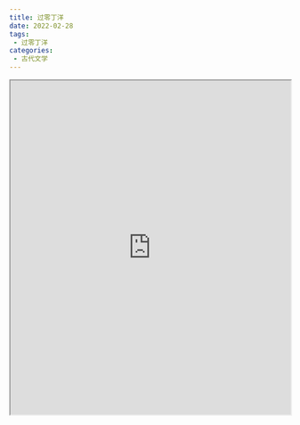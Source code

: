 ```yaml
---
title: 过零丁洋
date: 2022-02-28
tags:
 - 过零丁洋
categories:
 - 古代文学
---
```




<iframe src="https://study-doc.yourtools.icu/pdf/web/viewer.html?file=https://vkceyugu.cdn.bspapp.com/VKCEYUGU-e9075d72-0451-48df-afe1-d46932ae4554/faac9cfd-feff-4dee-9fbe-02e1f0f23865.pdf" width="100%" height="600px"></iframe>
